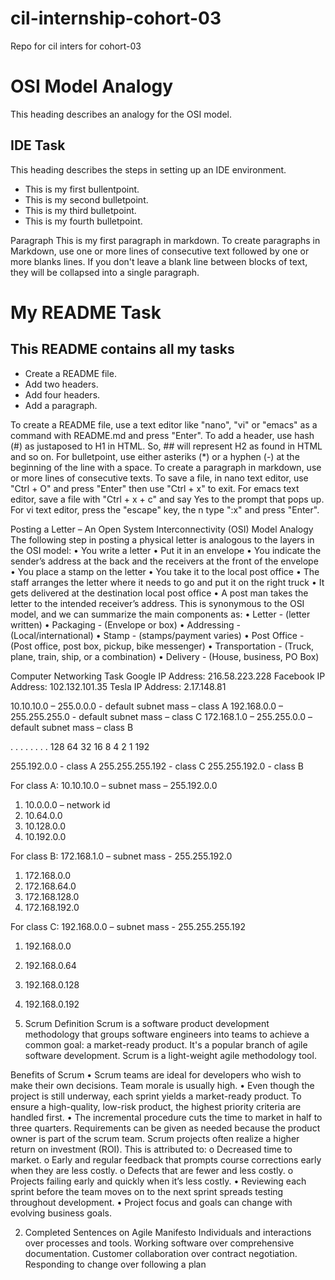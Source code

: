 # cil-internship-cohort-03
Repo for cil inters for cohort-03

# OSI Model Analogy
This heading describes an analogy for the OSI model.

## IDE Task
This heading describes the steps in setting up an IDE environment.

* This is my first bullentpoint.
* This is my second bulletpoint.
* This is my third bulletpoint.
* This is my fourth bulletpoint.

Paragraph
This is my first paragraph in markdown. To create paragraphs in Markdown, use one or more lines of consecutive text followed by one or more blanks lines. If you don't leave a blank line between blocks of text, they will be collapsed into a single paragraph.

# My README Task

## This README contains all my tasks

* Create a README file.
* Add two headers. 
* Add four headers.
* Add a paragraph.

To create a README file, use a text editor like "nano", "vi" or "emacs" as a command with README.md and press "Enter". To add a header, use hash (#) as justaposed to H1 in HTML. So, ## will represent H2 as found in HTML and so on. For bulletpoint, use either asteriks (*) or a hyphen (-) at the beginning of the line with a space. To create a paragraph in markdown, use or more lines of consecutive texts. To save a file, in nano text editor, use "Ctrl + O" and press "Enter" then use "Ctrl + x" to exit. For emacs text editor, save a file with "Ctrl + x + c" and say Yes to the prompt that pops up. For vi text editor, press the "escape" key, the n type ":x" and press "Enter".

Posting a Letter – An Open System Interconnectivity (OSI) Model Analogy
The following step in posting a physical letter is analogous to the layers in the OSI model:
•	 You write a letter
•	Put it in an envelope
•	You indicate the sender’s address at the back and the receivers at the front of the envelope
•	 You place a stamp on the letter
•	You take it to the local post office
•	The staff arranges the letter where it needs to go and put it on the right truck
•	It gets delivered at the destination local post office
•	A post man takes the letter to the intended receiver’s address.
This is synonymous to the OSI model, and we can summarize the main components as:
•	Letter		- (letter written)
•	Packaging	- (Envelope or box)
•	Addressing	- (Local/international)
•	Stamp		- (stamps/payment varies)
•	Post Office	- (Post office, post box, pickup, bike messenger)
•	Transportation	- (Truck, plane, train, ship, or a combination)
•	Delivery	- (House, business, PO Box)

Computer Networking Task
Google IP Address: 216.58.223.228
Facebook IP Address: 102.132.101.35
Tesla IP Address: 2.17.148.81

10.10.10.0 – 255.0.0.0 - default subnet mass – class A
192.168.0.0 – 255.255.255.0 - default subnet mass – class C
172.168.1.0 – 255.255.0.0 – default subnet mass – class B

.           .        .       .       .     .     .    .
128    64     32   16     8    4    2   1
192

255.192.0.0	  - class A
255.255.255.192 - class C
255.255.192.0 	  - class B

For class A: 10.10.10.0 – subnet mass – 255.192.0.0						
1.	10.0.0.0 – network id
2.	10.64.0.0
3.	10.128.0.0
4.	10.192.0.0

For class B: 172.168.1.0 – subnet mass - 255.255.192.0
1.	172.168.0.0
2.	172.168.64.0
3.	172.168.128.0
4.	172.168.192.0

For class C: 192.168.0.0 – subnet mass - 255.255.255.192
1.	192.168.0.0
2.	192.168.0.64
3.	192.168.0.128
4.	192.168.0.192


1.	Scrum Definition
Scrum is a software product development methodology that groups software engineers into teams to achieve a common goal: a market-ready product. It's a popular branch of agile software development. Scrum is a light-weight agile methodology tool. 


Benefits of Scrum
•	Scrum teams are ideal for developers who wish to make their own decisions. Team morale is usually high.
•	Even though the project is still underway, each sprint yields a market-ready product. To ensure a high-quality, low-risk product, the highest priority criteria are handled first.
•	The incremental procedure cuts the time to market in half to three quarters. Requirements can be given as needed because the product owner is part of the scrum team. Scrum projects often realize a higher return on investment (ROI). This is attributed to:
o	Decreased time to market.
o	Early and regular feedback that prompts course corrections early when they are less costly.
o	Defects that are fewer and less costly.
o	Projects failing early and quickly when it’s less costly.
•	Reviewing each sprint before the team moves on to the next sprint spreads testing throughout development.
•	Project focus and goals can change with evolving business goals.

2.	Completed Sentences on Agile Manifesto
Individuals and interactions over processes and tools.
Working software over comprehensive documentation.
Customer collaboration over contract negotiation.
Responding to change over following a plan